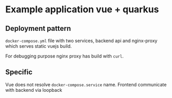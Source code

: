 # Example application vue + quarkus

## Deployment pattern
`docker-compose.yml` file with two services, backend api and 
nginx-proxy which serves static vuejs build.

For debugging purpose nginx proxy has build with `curl`.

## Specific 
Vue does not resolve `docker-compose.service` name.
Frontend communicate with backend via loopback
